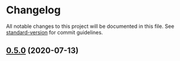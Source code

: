 # Changelog

All notable changes to this project will be documented in this file. See [standard-version](https://github.com/conventional-changelog/standard-version) for commit guidelines.

## [0.5.0](https://github.com/rdf-esm/term-set/compare/v1.0.1...v0.5.0) (2020-07-13)
